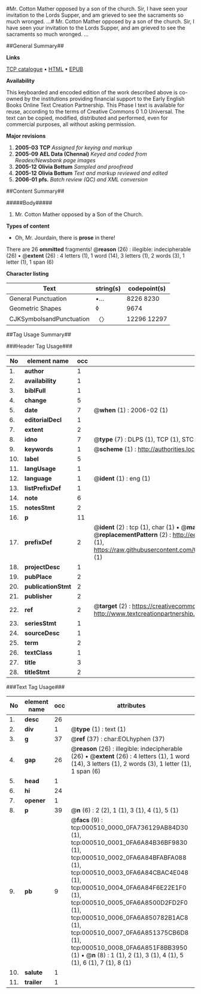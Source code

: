 #Mr. Cotton Mather opposed by a son of the church. Sir, I have seen your invitation to the Lords Supper, and am grieved to see the sacraments so much wronged. ...#
Mr. Cotton Mather opposed by a son of the church. Sir, I have seen your invitation to the Lords Supper, and am grieved to see the sacraments so much wronged. ...

##General Summary##

**Links**

[TCP catalogue](http://www.ota.ox.ac.uk/tcp/)  • 
[HTML](http://tei.it.ox.ac.uk/tcp/Texts-HTML/free/N00/N00411.html)  • 
[EPUB](http://tei.it.ox.ac.uk/tcp/Texts-EPUB/free/N00/N00411.epub)

**Availability**

This keyboarded and encoded edition of the
	       work described above is co-owned by the institutions
	       providing financial support to the Early English Books
	       Online Text Creation Partnership. This Phase I text is
	       available for reuse, according to the terms of Creative
	       Commons 0 1.0 Universal. The text can be copied,
	       modified, distributed and performed, even for
	       commercial purposes, all without asking permission.

**Major revisions**

1. __2005-03__ __TCP__ *Assigned for keying and markup*
1. __2005-09__ __AEL Data (Chennai)__ *Keyed and coded from Readex/Newsbank page images*
1. __2005-12__ __Olivia Bottum__ *Sampled and proofread*
1. __2005-12__ __Olivia Bottum__ *Text and markup reviewed and edited*
1. __2006-01__ __pfs.__ *Batch review (QC) and XML conversion*

##Content Summary##

#####Body#####

1. Mr. Cotton Mather opposed by a Son of the Church.

**Types of content**

  * Oh, Mr. Jourdain, there is **prose** in there!

There are 26 **ommitted** fragments! 
 @__reason__ (26) : illegible: indecipherable (26)  •  @__extent__ (26) : 4 letters (1), 1 word (14), 3 letters (1), 2 words (3), 1 letter (1), 1 span (6)

**Character listing**


|Text|string(s)|codepoint(s)|
|---|---|---|
|General Punctuation|•…|8226 8230|
|Geometric Shapes|◊|9674|
|CJKSymbolsandPunctuation|〈〉|12296 12297|

##Tag Usage Summary##

###Header Tag Usage###

|No|element name|occ|attributes|
|---|---|---|---|
|1.|__author__|1||
|2.|__availability__|1||
|3.|__biblFull__|1||
|4.|__change__|5||
|5.|__date__|7| @__when__ (1) : 2006-02 (1)|
|6.|__editorialDecl__|1||
|7.|__extent__|2||
|8.|__idno__|7| @__type__ (7) : DLPS (1), TCP (1), STC (2), NOTIS (1), IMAGE-SET (1), EVANS-CITATION (1)|
|9.|__keywords__|1| @__scheme__ (1) : http://authorities.loc.gov/ (1)|
|10.|__label__|5||
|11.|__langUsage__|1||
|12.|__language__|1| @__ident__ (1) : eng (1)|
|13.|__listPrefixDef__|1||
|14.|__note__|6||
|15.|__notesStmt__|2||
|16.|__p__|11||
|17.|__prefixDef__|2| @__ident__ (2) : tcp (1), char (1)  •  @__matchPattern__ (2) : ([0-9\-]+):([0-9IVX]+) (1), (.+) (1)  •  @__replacementPattern__ (2) : http://eebo.chadwyck.com/downloadtiff?vid=$1&page=$2 (1), https://raw.githubusercontent.com/textcreationpartnership/Texts/master/tcpchars.xml#$1 (1)|
|18.|__projectDesc__|1||
|19.|__pubPlace__|2||
|20.|__publicationStmt__|2||
|21.|__publisher__|2||
|22.|__ref__|2| @__target__ (2) : https://creativecommons.org/publicdomain/zero/1.0/ (1), http://www.textcreationpartnership.org/docs/. (1)|
|23.|__seriesStmt__|1||
|24.|__sourceDesc__|1||
|25.|__term__|2||
|26.|__textClass__|1||
|27.|__title__|3||
|28.|__titleStmt__|2||


###Text Tag Usage###

|No|element name|occ|attributes|
|---|---|---|---|
|1.|__desc__|26||
|2.|__div__|1| @__type__ (1) : text (1)|
|3.|__g__|37| @__ref__ (37) : char:EOLhyphen (37)|
|4.|__gap__|26| @__reason__ (26) : illegible: indecipherable (26)  •  @__extent__ (26) : 4 letters (1), 1 word (14), 3 letters (1), 2 words (3), 1 letter (1), 1 span (6)|
|5.|__head__|1||
|6.|__hi__|24||
|7.|__opener__|1||
|8.|__p__|39| @__n__ (6) : 2 (2), 1 (1), 3 (1), 4 (1), 5 (1)|
|9.|__pb__|9| @__facs__ (9) : tcp:000510_0000_0FA736129AB84D30 (1), tcp:000510_0001_0FA6A84B36BF9830 (1), tcp:000510_0002_0FA6A84BFABFA088 (1), tcp:000510_0003_0FA6A84CBAC4E048 (1), tcp:000510_0004_0FA6A84F6E22E1F0 (1), tcp:000510_0005_0FA6A8500D2FD2F0 (1), tcp:000510_0006_0FA6A850782B1AC8 (1), tcp:000510_0007_0FA6A851375CB6D8 (1), tcp:000510_0008_0FA6A851F8BB3950 (1)  •  @__n__ (8) : 1 (1), 2 (1), 3 (1), 4 (1), 5 (1), 6 (1), 7 (1), 8 (1)|
|10.|__salute__|1||
|11.|__trailer__|1||
